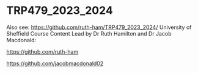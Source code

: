 # TRP479_2023_2024
Also see: https://github.com/ruth-ham/TRP479_2023_2024/
University of Sheffield Course Content
Lead by Dr Ruth Hamilton and Dr Jacob Macdonald:

https://github.com/ruth-ham

https://github.com/jacobmacdonald02
